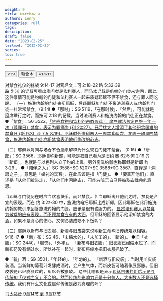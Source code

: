 ```yaml
---
weight: 9
title: Matthew 9
authors: Lenny
categories: null
tags: 
description: 
draft: false
date: "2023-02-25"
lastmod: "2023-02-25"
series:
toc: true
---
```



<!--more-->
---

<!-- Tab links -->

<div class="tab">
  <button class="tablinks active" onclick="tablabel(event, 'english')">KJV</button>
  <button class="tablinks" onclick="tablabel(event, 'chinese')">和合本</button>
  <button class="tablinks" onclick="tablabel(event, 'verse1')">v14-17</button>
</div>

<!-- Tab content -->
<div id="english" class="tabcontent" style="display:block">

</div>


<div id="chinese" class="tabcontent">

</div>


<div id="verse1" class="tabcontent">

对禁食礼仪的挑战  9:14-17 
对观经文：可 2:18-22  路 5:32-39   
路 5:30 的记载可看出发问者是法利赛人，而马太记载是约翰的门徒来询问，因此这件事情可能是约翰的门徒和法利赛人一起来质疑耶稣不但不禁食，还与罪人同吃喝。
（一）施洗约翰的门徒来见耶稣，质疑耶稣的门徒不像法利赛人与约翰的门徒一样常常禁食。(9:14) 
●「那时」：SG 5119，「在那时候」、「然后」，可能就是筵席举行之时，而按可 2:18 的记载，当时法利赛人和施洗约翰的门徒正在禁食。
●「禁食」：SG 3522，<u class = "red">「禁戒食物和饮料的宗教仪式」，摩西律法规定百姓一年一次（赎罪日）禁食，表示为罪痛悔 (利 23:27)。日后犹太人增添了其他纪念国难的禁食日 (斯 9:31, 亚 7:5, 8:19)。耶稣时代法利赛人一周禁食两次，在周一和周四禁食，施洗约翰的门徒亦用禁食表明他们悔改的心志</u>。

（二）耶稣以时间与场合不合适来解释为什么现在门徒不禁食。  (9:15) 
●「新郎」：SG 3566，耶稣自称新郎，可能是把自己看为是旧约 赛 62:5  何 2:19 的「新郎」，也就是与以色列人立了约的上帝。另外施洗约翰也称耶稣是新郎 约 3:29 。
●「陪伴之人」：SG 3588+SG 5207+SG 3588+SG 3567，直译是「洞房之子」，意思是「婚礼的宾客」。在此应该是指「门徒」。
●「要离开他们」：直译是「从他们被带走」、「从他们中间除去」，可能有暗示自己将被取去性命的意思。

当耶稣与门徒同在时应当欢喜快乐，而非禁食。但当耶稣离开他们之时，禁食是合宜的表现。而在 约 3:22-30 中，施洗约翰把耶稣比成新郎，因此耶稣在此用施洗约翰的教训来回答施洗约翰的门徒，应该是很有说服力的。
<u class = "red">显然法利赛人以禁食为敬虔的应有表现，而不顾禁食应有的内涵</u>。但耶稣的回答显示他深知禁食的内涵。如果不是真心的伤心，又何必装成吃不下饭呢？

（三）耶稣以新布与旧衣服、新酒与旧皮袋来说明新生命与旧传统难以相容。 9:16-17 
●「新」布：SG 46，「未缩水的」、「未加工的」、「新的」。
●旧「衣服」：SG 2440，「服饰」、「外袍」。
「新布与旧衣服」：旧衣服已经缩水过了，而新布还没有缩过水，所以补在一起时，新布将缩水把旧衣服抓破了。

●「新」酒：SG 3501，「年轻的」、「年幼的」。
「新酒与旧皮袋」：当时用羊皮袋装酒，当新鲜的葡萄汁发酵成酒时，会产生气体，而新皮袋可随着伸展膨胀。但旧皮袋是已经膨胀过的，所以会被胀破。
这些比喻都是表示<u class = "red">耶稣带来的新启示是与传统的「仪式主义」不合的。然而传统的影响力还是十分惊人，大多数人还是选择传统</u>。我们有什么文化或信仰传统是敌对真理的吗？

<a href = "https://bible.fhl.net/gbdoc/new/com.php?book=3&engs=Matt&chap=9&sec=17&m=0" target="_blank" rel="noopener noreferrer">马太福音 9章14节 到 9章17节</a>
</div>